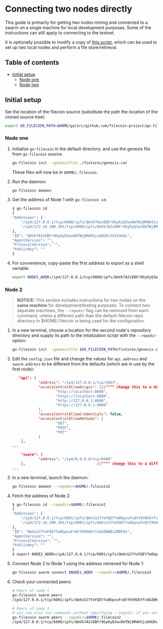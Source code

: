 # Connecting two nodes directly

This guide is primarily for getting two nodes mining and connected to a swarm on a single machine for local development purposes. Some of the instructions can still apply to connecting to the testnet.

It is optionally possible to modify a copy of [this script](https://github.com/filecoin-project/go-filecoin/blob/master/functional-tests/retrieval), which can be used to set up two local nodes and perform a file store/retrieval.

## Table of contents

- [Initial setup](#initial-setup)
    - [Node one](#node-one)
    - [Node two](#node-two)

## Initial setup

Set the location of the filecoin source (substitute the path the location of the cloned source tree):

```sh
export GO_FILECOIN_PATH=$HOME/go/src/github.com/filecoin-project/go-filecoin
```

### Node one

1. Initialize `go-filecoin` in the default directory, and use the genesis file from `go-filecoin` source.
	```sh
	go-filecoin init --genesisfile ./fixtures/genesis.car
	```
 	These files will now be in `$HOME/.filecoin`.

2. Run the daemon:
	```sh
	go-filecoin daemon
	```

3. Get the address of Node 1 with `go-filecoin id`:
	```sh
	$ go-filecoin id
    {
	"Addresses": [
		"/ip4/127.0.0.1/tcp/6000/ipfs/QmVk7A2vEBFr9GyKyQ3wvDmTWj8M4H3jubHUDc3CktdoXL",
		"/ip4/172.16.200.201/tcp/6000/ipfs/QmVk7A2vEBFr9GyKyQ3wvDmTWj8M4H3jubHUDc3CktdoXL"
	],
	"ID": "QmVk7A2vEBFr9GyKyQ3wvDmTWj8M4H3jubHUDc3CktdoXL",
	"AgentVersion": "",
	"ProtocolVersion": "",
	"PublicKey": ""
    }
	```

4. For convenience, copy-paste the first address to export as a shell variable:
	```sh
	export NODE1_ADDR=/ip4/127.0.0.1/tcp/6000/ipfs/QmVk7A2vEBFr9GyKyQ3wvDmTWj8M4H3jubHUDc3CktdoXL    
	```

### Node 2

  > **NOTICE:** This section includes instructions for two nodes on the **same machine** for development/testing purposes. To connect two separate machines, the `--repodir` flag can be removed from each command, unless a different path than the default filecoin repo directory in $HOME/.filecoin is being used for the configuration.

1. In a new terminal, choose a location for the second node's repository directory and supply its path to the intialization script with the `--repodir` option:

	```sh
	go-filecoin init --genesisfile $GO_FILECOIN_PATH/fixtures/genesis.car --repodir=$HOME/.filecoin2
	```

2. Edit the `config.json` file and change the values for `api.address` and `swarm.address` to be different from the defaults (which are in use by the first node):

	```json
       "api": {                                                                                                                                                            
                "address": "/ip4/127.0.0.1/tcp/3453",                                                                                                                       
                "accessControlAllowOrigin": [//^^^^ change this to a different port/value                                                                                                                              
                        "http://localhost:8080",                                                                                                                            
                        "https://localhost:8080",                                                                                                                           
                        "http://127.0.0.1:8080",                                                                                                                            
                        "https://127.0.0.1:8080"                                                                                                                            
                ],                                                                                                                                                          
                "accessControlAllowCredentials": false,                                                                                                                     
                "accessControlAllowMethods": [                                                                                                                              
                        "GET",                                                                                                                                              
                        "POST",                                                                                                                                             
                        "PUT"                                                                                                                                               
                ]                                                                                                                                                           
        },
	...                                                                                 

        "swarm": {                                                                                                                                                          
                "address": "/ip4/0.0.0.0/tcp/6000"                                                                                                                          
        },                                 //^^^^ change this to a different port/value                                                   
	...
	```

3. In a new terminal, launch the daemon:

	```sh
	go-filecoin daemon --repodir=$HOME/.filecoin2
	```

4. Fetch the address of Node 2:

	```sh
	$ go-filecoin id --repodir=$HOME/.filecoin2
    {
   	"Addresses": [
   		"/ip4/127.0.0.1/tcp/6001/ipfs/QmXcUJ7YoFQEY7w8bpxuFvQtY9VHUkYfx6AZW6Bi2MDFbs",
   		"/ip4/172.16.200.201/tcp/6001/ipfs/QmXcUJ7YoFQEY7w8bpxuFvQtY9VHUkYfx6AZW6Bi2MDFbs"
   	],
   	"ID": "QmXcUJ7YoFQEY7w8bpxuFvQtY9VHUkYfx6AZW6Bi2MDFbs",
   	"AgentVersion": "",
   	"ProtocolVersion": "",
   	"PublicKey": ""
   }
	$ export NODE2_ADDR=/ip4/127.0.0.1/tcp/6001/ipfs/QmXcUJ7YoFQEY7w8bpxuFvQtY9VHUkYfx6AZW6Bi2MDFbs    
	```

5. Connect Node 2 to Node 1 using the address retrieved for Node 1:

	```sh
	go-filecoin swarm connect $NODE1_ADDR --repodir=$HOME/.filecoin2
	```

6. Check your connected peers:

	```sh
	# Peers of node 1
	go-filecoin swarm peers
	/ip4/127.0.0.1/tcp/6001/ipfs/QmXcUJ7YoFQEY7w8bpxuFvQtY9VHUkYfx6AZW6Bi2MDFbs

	# Peers of node 2
	# you can also run commands without specifying --repodir if you set FIL_PATH
	go-filecoin swarm peers --repodir=$HOME/.filecoin2
	/ip4/127.0.0.1/tcp/6000/ipfs/QmVk7A2vEBFr9GyKyQ3wvDmTWj8M4H3jubHUDc3CktdoXL
	```

